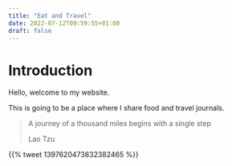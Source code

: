 ```yaml
---
title: "Eat and Travel"
date: 2022-07-12T09:59:55+01:00
draft: false
---
```



# Introduction

Hello, welcome to my website. 

This is going to be a place where I share food and travel journals. 

> A journey of a thousand miles begins with a single step
> 
> Lao Tzu

{{% tweet 1397620473832382465 %}}